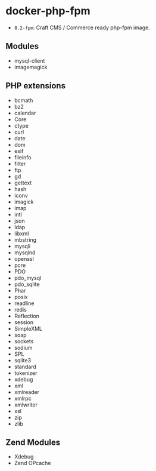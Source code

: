 # docker-php-fpm

* `8.2-fpm`: Craft CMS / Commerce ready php-fpm image.

## Modules

* mysql-client
* imagemagick

## PHP extensions

* bcmath
* bz2
* calendar
* Core
* ctype
* curl
* date
* dom
* exif
* fileinfo
* filter
* ftp
* gd
* gettext
* hash
* iconv
* imagick
* imap
* intl
* json
* ldap
* libxml
* mbstring
* mysqli
* mysqlnd
* openssl
* pcre
* PDO
* pdo_mysql
* pdo_sqlite
* Phar
* posix
* readline
* redis
* Reflection
* session
* SimpleXML
* soap
* sockets
* sodium
* SPL
* sqlite3
* standard
* tokenizer
* xdebug
* xml
* xmlreader
* xmlrpc
* xmlwriter
* xsl
* zip
* zlib

## Zend Modules

* Xdebug
* Zend OPcache